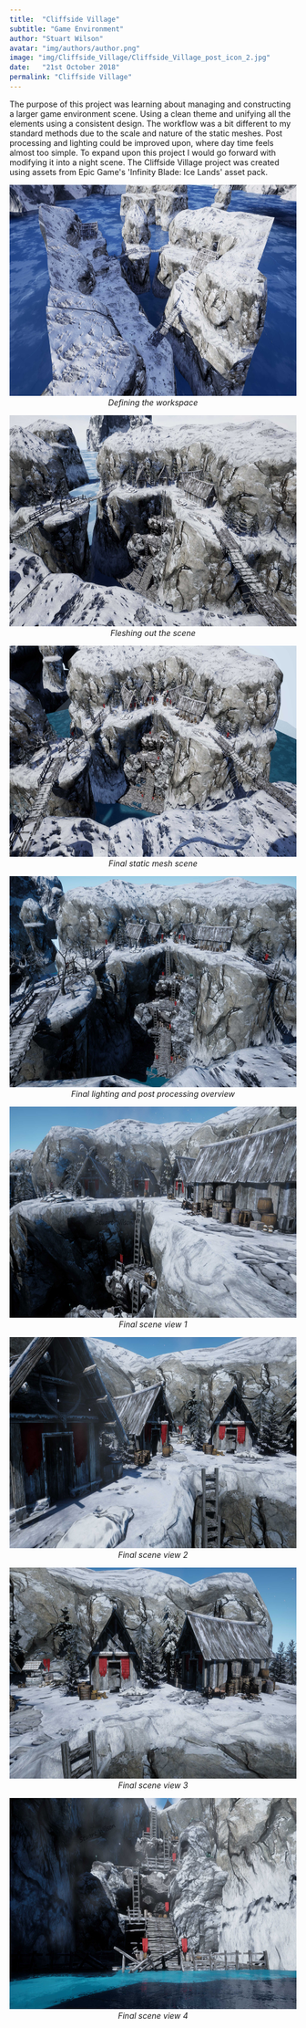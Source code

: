 ```yaml
---
title:  "Cliffside Village"
subtitle: "Game Environment"
author: "Stuart Wilson"
avatar: "img/authors/author.png"
image: "img/Cliffside_Village/Cliffside_Village_post_icon_2.jpg"
date:   "21st October 2018"
permalink: "Cliffside Village"
---
```


<p style="font-size:100%;">
The purpose of this project was learning about managing and constructing a larger game environment scene. Using a clean theme and unifying all the elements using a consistent design. The workflow was a bit different to my standard methods due to the scale and nature of the static meshes. Post processing and lighting could be improved upon, where day time feels almost too simple. To expand upon this project I would go forward with modifying it into a night scene. The Cliffside Village project was created using assets from Epic Game's 'Infinity Blade: Ice Lands' asset pack.
</p>

<p style="text-align: center;"><i>
<a class="example-image-link" href="img/Cliffside_Village/Cliffside_Village_1.jpg" data-lightbox="the_cliffside_village_set" data-title="Defining the workspace"><img class="example-image" src="img/Cliffside_Village/Cliffside_Village_1.jpg" alt="" height="370"/></a>
Defining the workspace
</i></p>

<p style="text-align: center;"><i>
<a class="example-image-link" href="img/Cliffside_Village/Cliffside_Village_2.jpg" data-lightbox="the_cliffside_village_set" data-title="Fleshing out the scene"><img class="example-image" src="img/Cliffside_Village/Cliffside_Village_2.jpg" alt="" height="370"/></a>
Fleshing out the scene
</i></p>

<p style="text-align: center;"><i>
<a class="example-image-link" href="img/Cliffside_Village/Cliffside_Village_3.jpg" data-lightbox="the_cliffside_village_set" data-title="Final static mesh scene"><img class="example-image" src="img/Cliffside_Village/Cliffside_Village_3.jpg" alt="" height="370"/></a>
Final static mesh scene
</i></p>

<p style="text-align: center;"><i>
<a class="example-image-link" href="img/Cliffside_Village/Cliffside_Village_4.jpg" data-lightbox="the_cliffside_village_set" data-title="Final lighting and post processing overview"><img class="example-image" src="img/Cliffside_Village/Cliffside_Village_4.jpg" alt="" height="370"/></a>
Final lighting and post processing overview
</i></p>

<p style="text-align: center;"><i>
<a class="example-image-link" href="img/Cliffside_Village/Cliffside_Village_5.jpg" data-lightbox="the_cliffside_village_set" data-title="Final scene view 1"><img class="example-image" src="img/Cliffside_Village/Cliffside_Village_5.jpg" alt="" height="370"/></a>
Final scene view 1
</i></p>

<p style="text-align: center;"><i>
<a class="example-image-link" href="img/Cliffside_Village/Cliffside_Village_6.jpg" data-lightbox="the_cliffside_village_set" data-title="Final scene view 2"><img class="example-image" src="img/Cliffside_Village/Cliffside_Village_6.jpg" alt="" height="370"/></a>
Final scene view 2
</i></p>

<p style="text-align: center;"><i>
<a class="example-image-link" href="img/Cliffside_Village/Cliffside_Village_7.jpg" data-lightbox="the_cliffside_village_set" data-title="Final scene view 3"><img class="example-image" src="img/Cliffside_Village/Cliffside_Village_7.jpg" alt="" height="370"/></a>
Final scene view 3
</i></p>

<p style="text-align: center;"><i>
<a class="example-image-link" href="img/Cliffside_Village/Cliffside_Village_8.jpg" data-lightbox="the_cliffside_village_set" data-title="Final scene view 4"><img class="example-image" src="img/Cliffside_Village/Cliffside_Village_8.jpg" alt="" height="370"/></a>
Final scene view 4
</i></p>
